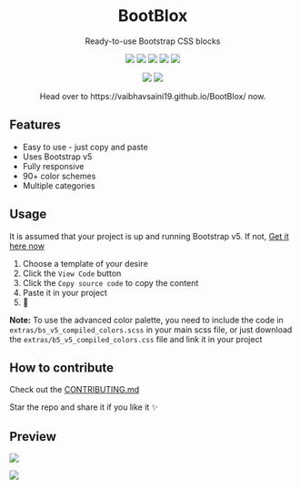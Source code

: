 <h1 align="center">BootBlox</h1>
<p align="center">Ready-to-use Bootstrap CSS blocks</p>

<p align="center">
    <img src="https://img.shields.io/github/issues/VaibhavSaini19/BootBlox?logo=appveyor">
    <img src="https://img.shields.io/github/forks/VaibhavSaini19/BootBlox?logo=appveyor">
    <img src="https://img.shields.io/github/stars/VaibhavSaini19/BootBlox?logo=appveyor&color=teal">
    <img src="https://img.shields.io/github/license/VaibhavSaini19/BootBlox?logo=appveyor">
    <img src="https://img.shields.io/github/contributors/VaibhavSaini19/BootBlox?logo=appveyor&color=pink">
</p>

<p align="center">
    <img src="https://github.com/VaibhavSaini19/BootBlox/workflows/Format/badge.svg">
    <img src="https://github.com/VaibhavSaini19/BootBlox/workflows/ESLint/badge.svg">
</p>

<p align="center">Head over to https://vaibhavsaini19.github.io/BootBlox/ now.</p>

## Features

-   Easy to use - just copy and paste
-   Uses Bootstrap v5
-   Fully responsive
-   90+ color schemes
-   Multiple categories

<p id="usage"></p>

## Usage

It is assumed that your project is up and running Bootstrap v5. If not, [Get it here now](https://v5.getbootstrap.com/)

1. Choose a template of your desire
2. Click the `View Code` button
3. Click the `Copy source code` to copy the content
4. Paste it in your project
5. 🎉

**Note:** To use the advanced color palette, you need to include the code in `extras/bs_v5_compiled_colors.scss` in your main scss file,
or just download the `extras/b5_v5_compiled_colors.css` file and link it in your project

## How to contribute

Check out the [CONTRIBUTING.md](https://github.com/VaibhavSaini19/BootBlox/blob/master/CONTRIBUTING.md)

Star the repo and share it if you like it ✨

## Preview

![](<https://github.com/VaibhavSaini19/BootBlox/blob/master/Screenshots/Screenshot%201%20(Hero).png>)

![](<https://github.com/VaibhavSaini19/BootBlox/blob/master/Screenshots/Screenshot%202%20(Contact).png>)

